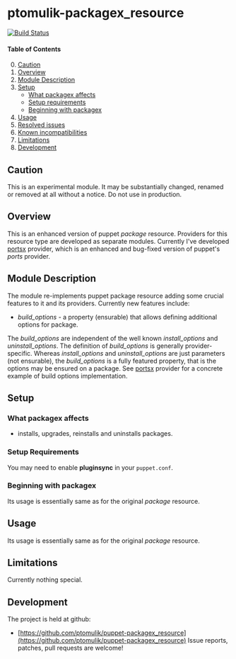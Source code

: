 # ptomulik-packagex\_resource

[![Build Status](https://travis-ci.org/ptomulik/puppet-packagex_resource.png?branch=master)](https://travis-ci.org/ptomulik/puppet-packagex_resource)

#### Table of Contents

0. [Caution](#caution)
1. [Overview](#overview)
2. [Module Description](#module-description)
3. [Setup](#setup)
    * [What packagex affects](#what-packagex-affects)
    * [Setup requirements](#setup-requirements)
    * [Beginning with packagex](#beginning-with-packagex)
4. [Usage](#usage)
5. [Resolved issues](#resolved-issues)
6. [Known incompatibilities](#known-incompatibilities)
7. [Limitations](#limitations)
8. [Development](#development)

## Caution

This is an experimental module. It may be substantially changed, renamed or
removed at all without a notice. Do not use in production.

## Overview

This is an enhanced version of puppet *package* resource. Providers for this
resource type are developed as separate modules. Currently I've developed
[portsx](https://github.com/ptomulik/puppet-packagex_portsx) provider, which is
an enhanced and bug-fixed version of puppet's *ports* provider.

## Module Description

The module re-implements puppet package resource adding some crucial features
to it and its providers. Currently new features include:

  * *build_options* - a property (ensurable) that allows defining additional
    options for package.

The *build_options* are independent of the well known *install_options* and
*uninstall_options*. The definition of *build_options* is generally
provider-specific. Whereas *install_options* and *uninstall_options* are just
parameters (not ensurable), the *build_options* is a fully featured property,
that is the options may be ensured on a package. See
[portsx](https://github.com/ptomulik/puppet-packagex_portsx) provider for a
concrete example of build options implementation.

## Setup

### What packagex affects

* installs, upgrades, reinstalls and uninstalls packages.

### Setup Requirements

You may need to enable **pluginsync** in your `puppet.conf`.

### Beginning with packagex

Its usage is essentially same as for the original *package* resource. 

## Usage

Its usage is essentially same as for the original *package* resource. 

## Limitations

Currently nothing special.

## Development
The project is held at github:
* [https://github.com/ptomulik/puppet-packagex_resource](https://github.com/ptomulik/puppet-packagex_resource)
Issue reports, patches, pull requests are welcome!
